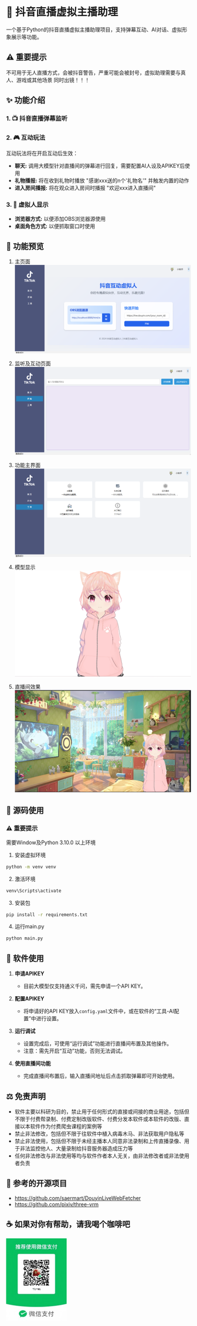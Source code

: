# 🤖 抖音直播虚拟主播助理

一个基于Python的抖音直播虚拟主播助理项目，支持弹幕互动、AI对话、虚拟形象展示等功能。

## ⚠️ 重要提示
不可用于无人直播方式，会被抖音警告，严重可能会被封号，虚拟助理需要与真人、游戏或其他场景 同时出镜！！！

## ✨ 功能介绍

### 1. 📺 抖音直播弹幕监听

### 2. 🎮 互动玩法
互动玩法将在开启互动后生效：

* **聊天:** 调用大模型针对直播间的弹幕进行回复，需要配置AI人设及APIKEY后使用
* **礼物播报:** 将在收到礼物时播放 "感谢xxx送的n个'礼物名'" 并触发内置的动作
* **进入房间播报:** 将在观众进入房间时播报 "欢迎xxx进入直播间"

### 3. 👾 虚拟人显示

* **浏览器方式:** 以便添加OBS浏览器源使用
* **桌面角色方式:** 以便抓取窗口时使用

## 🎉 功能预览

1. 主页面
![主页面](https://raw.githubusercontent.com/MrsongJl/douyin_assistant/main/samples/主页面.png)

2. 监听及互动页面
![监听及互动页面](https://raw.githubusercontent.com/MrsongJl/douyin_assistant/main/samples/监听及互动页面.png)

3. 功能主界面
![功能主界面](https://raw.githubusercontent.com/MrsongJl/douyin_assistant/main/samples/功能主界面.png)

4. 模型显示
![模型显示](https://raw.githubusercontent.com/MrsongJl/douyin_assistant/main/samples/模型显示.png)

5. 直播间效果
![直播间效果](https://raw.githubusercontent.com/MrsongJl/douyin_assistant/main/samples/直播间效果.png)

## 🚀 源码使用
###  ⚠️ 重要提示
需要Window及Python 3.10.0 以上环境

1. 安装虚拟环境
```bash
python -m venv venv
```

2. 激活环境
```bash
venv\Scripts\activate
```

3. 安装包
```bash
pip install -r requirements.txt
```

4. 运行main.py
```bash
python main.py
```

## 📖 软件使用

1. **申请APIKEY**  
   - 目前大模型仅支持通义千问，需先申请一个API KEY。

2. **配置APIKEY**  
   - 将申请好的API KEY放入`config.yaml`文件中，或在软件的“工具-AI配置”中进行设置。

3. **运行调试**  
   - 设置完成后，可使用“运行调试”功能进行直播间布置及其他操作。  
   - 注意：需先开启“互动”功能，否则无法调试。

4. **使用直播间功能**  
   - 完成直播间布置后，输入直播间地址后点击抓取弹幕即可开始使用。


## ⚖️ 免责声明

* 软件主要以科研为目的，禁止用于任何形式的直接或间接的商业用途，包括但不限于付费帮录制、付费定制改版软件、付费分发本软件或本软件的改版、直接以本软件作为付费爬虫课程的案例等
* 禁止非法修改，包括但不限于往软件中植入病毒木马、非法获取用户隐私等
* 禁止非法使用，包括但不限于未经主播本人同意非法录制和上传直播录像、用于非法监控他人、大量录制给抖音服务器造成压力等
* 任何非法修改与非法使用等均与软件作者本人无关，由非法修改者或非法使用者负责

## 🙏 参考的开源项目

* https://github.com/saermart/DouyinLiveWebFetcher
* https://github.com/pixiv/three-vrm

## ☕ 如果对你有帮助，请我喝个咖啡吧
![二维码](https://raw.githubusercontent.com/MrsongJl/douyin_assistant/main/assets/imgs/250cd36005b82dbfbb1974957e7733a.jpg)